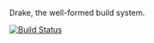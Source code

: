 Drake, the well-formed build system.

[![Build Status](https://git.infinit.one/ci/projects/5/status.png?ref=master)](https://git.infinit.one/ci/projects/5?ref=master)
